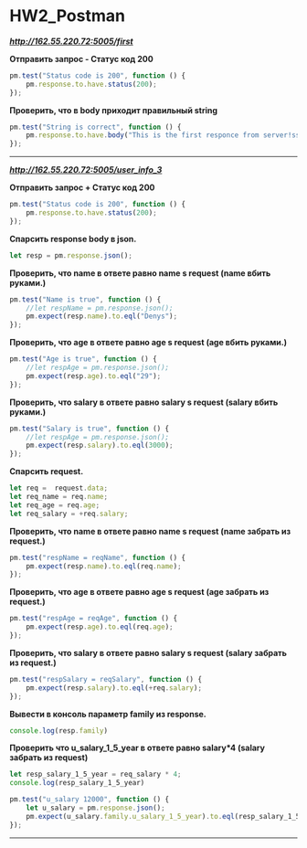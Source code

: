 # HW2_Postman

***http://162.55.220.72:5005/first***

**Отправить запрос - Статус код 200**

```JavaScript
pm.test("Status code is 200", function () {
    pm.response.to.have.status(200);
});
```

**Проверить, что в body приходит правильный string**

```JavaScript
pm.test("String is correct", function () {
    pm.response.to.have.body("This is the first responce from server!ss");
});
```
***
***http://162.55.220.72:5005/user_info_3***


**Отправить запрос + Статус код 200**

```JavaScript
pm.test("Status code is 200", function () {
    pm.response.to.have.status(200);
});
```

**Спарсить response body в json.**

```JavaScript
let resp = pm.response.json();
```

**Проверить, что name в ответе равно name s request (name вбить руками.)**

```JavaScript
pm.test("Name is true", function () {
    //let respName = pm.response.json();
    pm.expect(resp.name).to.eql("Denys");
});

```

**Проверить, что age в ответе равно age s request (age вбить руками.)**

```JavaScript
pm.test("Age is true", function () {
    //let respAge = pm.response.json();
    pm.expect(resp.age).to.eql("29");
});
```

**Проверить, что salary в ответе равно salary s request (salary вбить руками.)**

```JavaScript
pm.test("Salary is true", function () {
    //let respAge = pm.response.json();
    pm.expect(resp.salary).to.eql(3000);
});
```

**Спарсить request.**

```JavaScript
let req =  request.data;
let req_name = req.name;
let req_age = req.age;
let req_salary = +req.salary;
```

**Проверить, что name в ответе равно name s request (name забрать из request.)**

```JavaScript
pm.test("respName = reqName", function () {
    pm.expect(resp.name).to.eql(req.name);
});

```

**Проверить, что age в ответе равно age s request (age забрать из request.)**

```JavaScript
pm.test("respAge = reqAge", function () {
    pm.expect(resp.age).to.eql(req.age);
});
```

**Проверить, что salary в ответе равно salary s request (salary забрать из request.)**

```JavaScript
pm.test("respSalary = reqSalary", function () {
    pm.expect(resp.salary).to.eql(+req.salary);
});
```

**Вывести в консоль параметр family из response.**

```JavaScript
console.log(resp.family)
```

**Проверить что u_salary_1_5_year в ответе равно salary*4 (salary забрать из request)**

```JavaScript
let resp_salary_1_5_year = req_salary * 4;
console.log(resp_salary_1_5_year)

pm.test("u_salary 12000", function () {
    let u_salary = pm.response.json();
    pm.expect(u_salary.family.u_salary_1_5_year).to.eql(resp_salary_1_5_year);
});
```
***



```JavaScript

```


